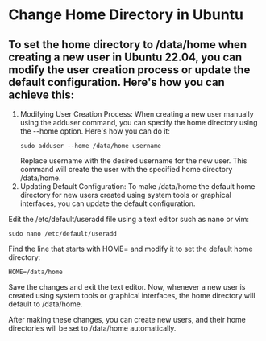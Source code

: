# Change Home Directory in Ubuntu
## To set the home directory to /data/home when creating a new user in Ubuntu 22.04, you can modify the user creation process or update the default configuration. Here's how you can achieve this:
1. Modifying User Creation Process:
   When creating a new user manually using the adduser command, you can specify the home directory using the --home option. Here's how you can do it:
   ```
   sudo adduser --home /data/home username
   ```
   Replace username with the desired username for the new user. This command will create the user with the specified home directory /data/home.
2. Updating Default Configuration:
   To make /data/home the default home directory for new users created using system tools or graphical interfaces, you can update the default configuration.

Edit the /etc/default/useradd file using a text editor such as nano or vim:
```
sudo nano /etc/default/useradd
```
Find the line that starts with HOME= and modify it to set the default home directory:
```
HOME=/data/home
```
Save the changes and exit the text editor. Now, whenever a new user is created using system tools or graphical interfaces, the home directory will default to /data/home.

After making these changes, you can create new users, and their home directories will be set to /data/home automatically.

